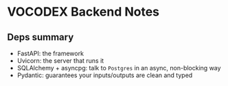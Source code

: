 # VOCODEX Backend Notes
## Deps summary
- FastAPI: the framework
- Uvicorn: the server that runs it
- SQLAlchemy + asyncpg: talk to `Postgres` in an async, non-blocking way
- Pydantic: guarantees your inputs/outputs are clean and typed
